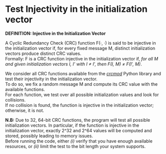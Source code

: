 # Test Injectivity in the initialization vector

__DEFINITION: Injective in the Initialization Vector__

A Cyclic Redundancy Check (CRC) function F(·, ·) is said to be injective in the initialization vector if, for every fixed message M, distinct initialization vectors produce
distinct CRC values.\
Formally: F is a CRC function injective in the initialization vector if, *for all M and given initialization vectors I, I' with I ≠ I′, then F(I, M) ≠ F(I′, M)*.


We consider all CRC functions available from the [*crcmod*](https://crcmod.sourceforge.net) Python library and test their injectivity in the initialization vector.\
To do so, we fix a random message M and compute its CRC value with the available functions.\
For each function, we test over all possible initialization values and look for collisions.\
If no collision is found, the function is injective in the initialization vector; otherwise, it is not.

**N.B:** Due to 32, 64-bit CRC functions, the program will test all possible initialization vectors. In particular, if the function is injective in the initialization vector, exactly 2^32 and 2^64 values will be computed and stored, possibly leading to memory issues.\
Before running the code, either _(i)_ verify that you have enough available resources, or _(ii)_ limit the test to the bit length your system supports. 
